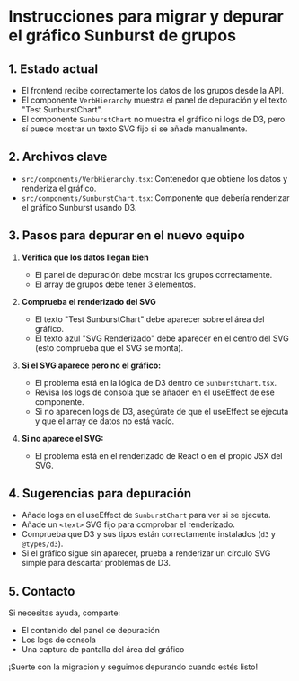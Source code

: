 # Instrucciones para migrar y depurar el gráfico Sunburst de grupos

## 1. Estado actual
- El frontend recibe correctamente los datos de los grupos desde la API.
- El componente `VerbHierarchy` muestra el panel de depuración y el texto "Test SunburstChart".
- El componente `SunburstChart` no muestra el gráfico ni logs de D3, pero sí puede mostrar un texto SVG fijo si se añade manualmente.

## 2. Archivos clave
- `src/components/VerbHierarchy.tsx`: Contenedor que obtiene los datos y renderiza el gráfico.
- `src/components/SunburstChart.tsx`: Componente que debería renderizar el gráfico Sunburst usando D3.

## 3. Pasos para depurar en el nuevo equipo

1. **Verifica que los datos llegan bien**
   - El panel de depuración debe mostrar los grupos correctamente.
   - El array de grupos debe tener 3 elementos.

2. **Comprueba el renderizado del SVG**
   - El texto "Test SunburstChart" debe aparecer sobre el área del gráfico.
   - El texto azul "SVG Renderizado" debe aparecer en el centro del SVG (esto comprueba que el SVG se monta).

3. **Si el SVG aparece pero no el gráfico:**
   - El problema está en la lógica de D3 dentro de `SunburstChart.tsx`.
   - Revisa los logs de consola que se añaden en el useEffect de ese componente.
   - Si no aparecen logs de D3, asegúrate de que el useEffect se ejecuta y que el array de datos no está vacío.

4. **Si no aparece el SVG:**
   - El problema está en el renderizado de React o en el propio JSX del SVG.

## 4. Sugerencias para depuración
- Añade logs en el useEffect de `SunburstChart` para ver si se ejecuta.
- Añade un `<text>` SVG fijo para comprobar el renderizado.
- Comprueba que D3 y sus tipos están correctamente instalados (`d3` y `@types/d3`).
- Si el gráfico sigue sin aparecer, prueba a renderizar un círculo SVG simple para descartar problemas de D3.

## 5. Contacto
Si necesitas ayuda, comparte:
- El contenido del panel de depuración
- Los logs de consola
- Una captura de pantalla del área del gráfico

¡Suerte con la migración y seguimos depurando cuando estés listo! 